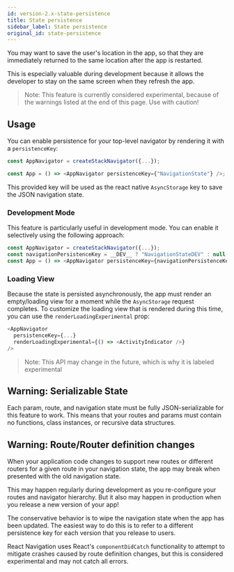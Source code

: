 ```yaml
---
id: version-2.x-state-persistence
title: State persistence
sidebar_label: State persistence
original_id: state-persistence
---
```


You may want to save the user's location in the app, so that they are immediately returned to the same location after the app is restarted.

This is especially valuable during development because it allows the developer to stay on the same screen when they refresh the app.

> Note: This feature is currently considered experimental, because of the warnings listed at the end of this page. Use with caution!

## Usage

You can enable persistence for your top-level navigator by rendering it with a `persistenceKey`:

```js
const AppNavigator = createStackNavigator({...});

const App = () => <AppNavigator persistenceKey={"NavigationState"} />;
```

This provided key will be used as the react native `AsyncStorage` key to save the JSON navigation state.

### Development Mode

This feature is particularly useful in development mode. You can enable it selectively using the following approach:

```js
const AppNavigator = createStackNavigator({...});
const navigationPersistenceKey = __DEV__ ? "NavigationStateDEV" : null;
const App = () => <AppNavigator persistenceKey={navigationPersistenceKey} />;
```

### Loading View

Because the state is persisted asynchronously, the app must render an empty/loading view for a moment while the `AsyncStorage` request completes. To customize the loading view that is rendered during this time, you can use the `renderLoadingExperimental` prop:

```js
<AppNavigator
  persistenceKey={...}
  renderLoadingExperimental={() => <ActivityIndicator />}
/>
```

> Note: This API may change in the future, which is why it is labeled experimental

## Warning: Serializable State

Each param, route, and navigation state must be fully JSON-serializable for this feature to work. This means that your routes and params must contain no functions, class instances, or recursive data structures.

## Warning: Route/Router definition changes

When your application code changes to support new routes or different routers for a given route in your navigation state, the app may break when presented with the old navigation state.

This may happen regularly during development as you re-configure your routes and navigator hierarchy. But it also may happen in production when you release a new version of your app!

The conservative behavior is to wipe the navigation state when the app has been updated. The easiest way to do this is to refer to a different persistence key for each version that you release to users.

React Navigation uses React's `componentDidCatch` functionality to attempt to mitigate crashes caused by route definition changes, but this is considered experimental and may not catch all errors.
